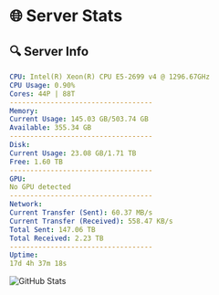 # 🌐 Server Stats
## 🔍 Server Info
```yaml
CPU: Intel(R) Xeon(R) CPU E5-2699 v4 @ 1296.67GHz
CPU Usage: 0.90%
Cores: 44P | 88T
-----------------------------------
Memory:
Current Usage: 145.03 GB/503.74 GB
Available: 355.34 GB
-----------------------------------
Disk:
Current Usage: 23.08 GB/1.71 TB
Free: 1.60 TB
-----------------------------------
GPU:
No GPU detected
-----------------------------------
Network:
Current Transfer (Sent): 60.37 MB/s
Current Transfer (Received): 558.47 KB/s
Total Sent: 147.06 TB
Total Received: 2.23 TB
-----------------------------------
Uptime:
17d 4h 37m 18s
```
![GitHub Stats](https://img.shields.io/badge/Updated-2025-02-25_03:20:36-blue)